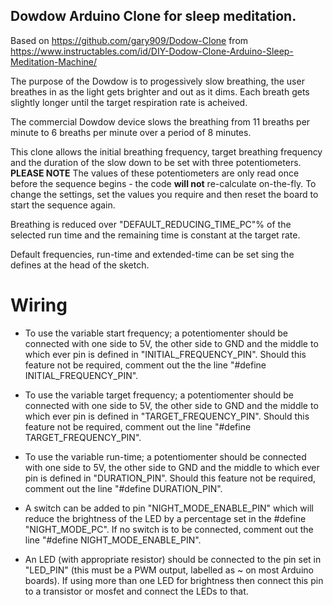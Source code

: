 ## Dowdow Arduino Clone for sleep meditation. ##
Based on https://github.com/gary909/Dodow-Clone from https://www.instructables.com/id/DIY-Dodow-Clone-Arduino-Sleep-Meditation-Machine/
 
The purpose of the Dowdow is to progessively slow breathing, the user breathes in as the light gets brighter and out as it dims.  Each breath gets slightly longer until the target respiration rate is acheived.

The commercial Dowdow device slows the breathing from 11 breaths per minute to 6 breaths per minute over a period of 8 minutes.

This clone allows the initial breathing frequency, target breathing frequency and the duration of the slow down to be set with three potentiometers. **PLEASE NOTE** The values of these potentiometers are only read once before the sequence begins - the code **will not** re-calculate on-the-fly. To change the settings, set the values you require and then reset the board to start the sequence again.

Breathing is reduced over "DEFAULT_REDUCING_TIME_PC"% of the selected run time and the remaining time is constant at the target rate.

Default frequencies, run-time and extended-time can be set sing the defines at the head of the sketch.

# Wiring #

- To use the variable start frequency; a potentiomenter should be connected with one side to 5V, the other side to GND and the middle to which ever pin is defined in "INITIAL_FREQUENCY_PIN".  Should this feature not be required, comment out the the line  "#define INITIAL_FREQUENCY_PIN".

- To use the variable target frequency; a potentiomenter should be connected with one side to 5V, the other side to GND and the middle to which ever pin is defined in "TARGET_FREQUENCY_PIN".  Should this feature not be required, comment out the line "#define TARGET_FREQUENCY_PIN".

- To use the variable run-time; a potentiomenter should be connected with one side to 5V, the other side to GND and the middle to which ever pin is defined in "DURATION_PIN".  Should this feature not be required, comment out the line "#define DURATION_PIN".

- A switch can be added to pin "NIGHT_MODE_ENABLE_PIN" which will reduce the brightness of the LED by a percentage set in the #define "NIGHT_MODE_PC".  If no switch is to be connected, comment out the line "#define NIGHT_MODE_ENABLE_PIN".

- An LED (with appropriate resistor) should be connected to the pin set in "LED_PIN" (this must be a PWM output, labelled as ~ on most Arduino boards).  If using more than one LED for brightness then connect this pin to a transistor or mosfet and connect the LEDs to that.
